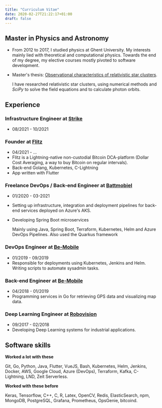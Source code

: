 ```yaml
---
title: "Curriculum Vitae"
date: 2020-02-27T21:22:17+01:00
draft: false
---
```

## Master in Physics and Astronomy
- From 2012 to 2017, I studied physics at Ghent University. My interests mainly lied with theoretical and computational physics.
Towards the end of my degree, my elective courses mostly pivoted to software development.


- Master's thesis: [Observational characteristics of relativistic star clusters](https://lib.ugent.be/fulltxt/RUG01/002/349/830/RUG01-002349830_2017_0001_AC.pdf).

    I have researched relativistic star clusters, using numerical methods and *SciPy* to solve the field equations and to calculate photon orbits.

## Experience
### Infrastructure Engineer at [Strike](https://strike.me)
- 08/2021 - 10/2021

### Founder at [Flitz](https://flitz.be)
- 04/2021 - ...
- Flitz is a Lightning-native non-custodial Bitcoin DCA-platform (Dollar Cost Averaging, a way to buy Bitcoin on regular intervals).
- Back-end Golang, Kubernetes, C-Lightning
- App written with Flutter

### Freelance DevOps / Back-end Engineer at [Battmobiel](https://battmobiel.be)
- 01/2020 - 03-2021
- Setting up infrastructure, integration and deployment pipelines for back-end services deployed on Azure's AKS.
- Developing Spring Boot microservices

  Mainly using Java, Spring Boot, Terraform, Kubernetes, Helm and Azure DevOps Pipelines.
  Also used the Quarkus framework

### DevOps Engineer at [Be-Mobile](https://be-mobile.com)
- 01/2019 - 09/2019
- Responsible for deployments using Kubernetes, Jenkins and Helm. Writing scripts to automate sysadmin tasks.

### Back-end Engineer at [Be-Mobile](https://be-mobile.com)
- 04/2018 - 01/2019
- Programming services in Go for retrieving GPS data and visualizing map data.

### Deep Learning Engineer at [Robovision](https://robovision.ai)
- 09/2017 - 02/2018
- Developing Deep Learning systems for industrial applications.

## Software skills
**Worked a lot with these**

   Git, Go, Python, Java, Flutter, VueJS, Bash, Kubernetes, Helm, Jenkins, Docker, AWS, Google Cloud, Azure (DevOps), Terraform, Kafka, C-Lightning, LND, Zeit Serverless.

**Worked with these before**

  Keras, Tensorflow, C++, C, R, Latex, OpenCV, Redis, ElasticSearch, npm, MongoDB, PostgreSQL, Grafana, Prometheus, OpsGenie, bitcoind.

